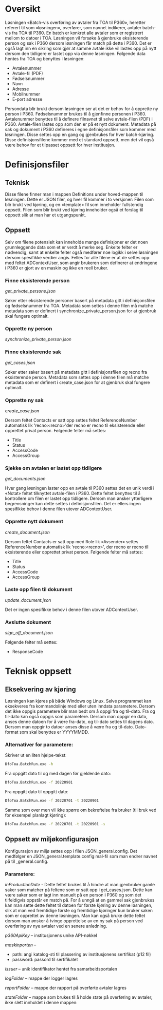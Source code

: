 # Oversikt
Løsningen «Batch-vis overføring av avtaler fra TOA til P360», heretter referert til som «løsningen», overfører, som navnet indikerer, avtaler batch-vis fra TOA til P360. En batch er konkret alle avtaler som er registrert mellom to datoer i TOA. Løsningen vil forsøke å gjenbruke eksisterende person og sak i P360 dersom løsningen får match på dette i P360. Det er også lagt inn en sikring som gjør at samme avtale ikke vil lastes opp på nytt dersom den tidligere er lastet opp via denne løsningen.
Følgende data hentes fra TOA og benyttes i løsningen:
-	Avtalenummer
-	Avtale-fil (PDF)
-	Fødselsnummer
-	Navn
-	Adresse
-	Mobilnummer
-	E-port adresse

Persondata blir brukt dersom løsningen ser at det er behov for å opprette ny person i P360. Fødselsnummer brukes til å gjenfinne personen i P360.
Avtalenummer benyttes til å definere filnavnet til selve avtale-filen (PDF) i P360. Avtale-filen lastes opp som den er på et nytt dokument.
Metadata på sak og dokument i P360 defineres i egne definisjonsfiler som kommer med løsningen. Disse settes opp en gang og gjenbrukes for hver batch-kjøring. Disse definisjonsfilene kommer med et standard oppsett, men det vil også være behov for et tilpasset oppsett for hver institusjon.

# Definisjonsfiler
## Teknisk
Disse filene finner man i mappen Definitions under hoved-mappen til løsningen. Dette er JSON filer, og hver fil kommer i to versjoner: Filen som blir brukt ved kjøring, og en «template» fil som inneholder fullstendig oppsett. Filen som blir brukt ved kjøring inneholder også et forslag til oppsett slik at man har et utgangspunkt.

## Oppsett
Selv om filene potensielt kan inneholde mange definisjoner er det noen grunnleggende data som et er verdt å merke seg. Enkelte felter er nødvendig, samt at enkelte felter også medfører noe logikk i selve løsningen dersom spesifikke verdier angis.
Felles for alle filene er at de settes opp med feltet ADContextUser, som angir brukeren som definerer at endringene i P360 er gjort av en maskin og ikke en reell bruker.

### Finne eksisterende person
_get_private_persons.json_

Søker etter eksisterende personer basert på metadata gitt i definisjonsfilen og fødselsnummer fra TOA. Metadata som settes i denne filen må matche metadata som er definert i synchronize_private_person.json for at gjenbruk skal fungere optimalt.

### Opprette ny person
_synchronize_private_person.json_

### Finne eksisterende sak
_get_cases.json_

Søker etter saker basert på metadata gitt i definisjonsfilen og recno fra eksisterende person. Metadata som settes opp i denne filen må matche metadata som er definert i create_case.json for at gjenbruk skal fungere optimalt.

### Opprette ny sak
_create_case.json_

Dersom feltet Contacts er satt opp settes feltet ReferenceNumber automatisk lik 'recno:\<recno\>'der recno er recno til eksisterende eller opprettet privat person.
Følgende felter må settes:
- Title
- Status
- AccessCode
- AccessGroup

### Sjekke om avtalen er lastet opp tidligere
_get_documents.json_
  
Hver gang løsningen laster opp en avtale til P360 settes det en unik verdi i «Notat» feltet tilknyttet avtale-filen i P360. Dette feltet benyttes til å kontrollere om filen er lastet opp tidligere. Dersom man ønsker ytterligere begrensninger kan dette settes i definisjonsfilen. Det er ellers ingen spesifikke behov i denne filen utover ADContextUser.

### Opprette nytt dokument
_create_document.json_

Dersom feltet Contacts er satt opp med Role lik «Avsender» settes ReferenceNumber automatisk lik 'recno:\<recno\>', der recno er recno til eksisterende eller opprettet privat person.
Følgende felter må settes:
- Title
- Status
- AccessCode
- AccessGroup

### Laste opp filen til dokument
_update_document.json_

Det er ingen spesifikke behov i denne filen utover ADContextUser.

### Avslutte dokument
_sign_off_document.json_

Følgende felter må settes:
- ResponseCode

# Teknisk oppsett
## Eksekvering av kjøring
Løsningen kan kjøres på både Windows og Linux. Selve programmet kan eksekveres fra kommandolinje med eller uten inndata parametere. Dersom det ikke oppgis parametere blir man bedt om å oppgi fra og til-dato. Fra og til-dato kan også oppgis som parametere. Dersom man oppgir en dato, anses denne datoen for å være fra-dato, og til-dato settes til dagens dato. Dersom man oppgir to datoer anses disse å være fra og til-dato. Dato-format som skal benyttes er YYYYMMDD.
### Alternativer for parametere:
Skriver ut en liten hjelpe-tekst:

``` sh
DfoToa.BatchRun.exe -h
```

Fra oppgitt dato til og med dagen før gjeldende dato:
``` sh
DfoToa.BatchRun.exe -f 20220901
```

Fra oppgitt dato til oppgitt dato:
``` sh
DfoToa.BatchRun.exe -f 20220701 -t 20220901
```

Samme som over men vil ikke spørre om bekreftelse fra bruker (til bruk ved for eksempel planlagt kjøring):
``` sh
DfoToa.BatchRun.exe -f 20220701 -t 20220901 -s
```

## Oppsett av miljøkonfigurasjon
Konfigurasjon av miljø settes opp i filen JSON\_general.config. Det medfølger en JSON\_general.template.config mal-fil som man endrer navnet på til _general.config.

### Parametere:
_inProductionDate_ - Dette feltet brukes til å hindre at man gjenbruker gamle saker som matcher på feltene som er satt opp i get_cases.json. Dette kan være saker som er lagt inn manuelt på en person i P360 og som det tilfeldigvis oppstår en match på. For å unngå at en gammel sak gjenbrukes kan man sette dette feltet til datoen for første kjøring av denne løsningen, slik at man ved fremtidige første og fremtidige kjøringer kun bruker saken som er opprettet av denne løsningen. Man kan også bruke dette feltet dersom man ønsker å tvinge opprettelse av en ny sak på person ved overføring av nye avtaler ved en senere anledning.

_p360ApiKey_ – institusjonens unike API-nøkkel

_maskinporten_ –
- path: angi katalog-sti til plassering av institusjonens sertifikat (p12 fil)
- password: passord til sertifikatet

_issuer_ – unik identifikator hentet fra samarbeidsportalen

_logFolder_ – mappe der logger lagres

_reportFolder_ – mappe der rapport på overførte avtaler lagres

_stateFolder_ – mappe som brukes til å holde state på overføring av avtaler, ikke slett innholdet i denne mappen

